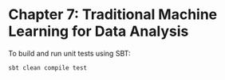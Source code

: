 Chapter 7: Traditional Machine Learning for Data Analysis
=========================================================
To build and run unit tests using SBT:

`sbt clean compile test`
